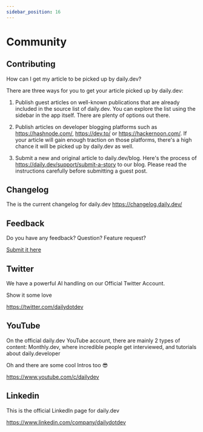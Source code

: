 ```yaml
---
sidebar_position: 16
---
```

# Community

## Contributing

How can I get my article to be picked up by daily.dev?

There are three ways for you to get your article picked up by daily.dev:

1. Publish guest articles on well-known publications that are already included in the source list of daily.dev. You can explore the list using the sidebar in the app itself. There are plenty of options out there.

2. Publish articles on developer blogging platforms such as https://hashnode.com/, https://dev.to/ or https://hackernoon.com/. If your article will gain enough traction on those platforms, there's a high chance it will be picked up by daily.dev as well.

3. Submit a new and original article to daily.dev/blog. Here's the process of https://daily.dev/support/submit-a-story to our blog. Please read the instructions carefully before submitting a guest post.

## Changelog

The is the current changelog for daily.dev
https://changelog.daily.dev/

## Feedback

Do you have any feedback? Question? Feature request? 

[Submit it here](https://it057218.typeform.com/to/S9p9SVNI)

## Twitter

We have a powerful AI handling on our Official Twitter Account.

Show it some love

https://twitter.com/dailydotdev

## YouTube

On the official daily.dev YouTube account, there are mainly 2 types of content: Monthly.dev, where incredible people get interviewed, and tutorials about daily.developer

Oh and there are some cool Intros too 😎

https://www.youtube.com/c/dailydev

## Linkedin

This is the official LinkedIn page for daily.dev

https://www.linkedin.com/company/dailydotdev